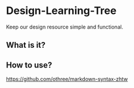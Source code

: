 # Design-Learning-Tree
Keep our design resource simple and functional.

## What is it?



## How to use?

https://github.com/othree/markdown-syntax-zhtw
